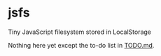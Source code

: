 
# jsfs

Tiny JavaScript filesystem stored in LocalStorage

Nothing here yet except the to-do list in [TODO.md](TODO.md).

